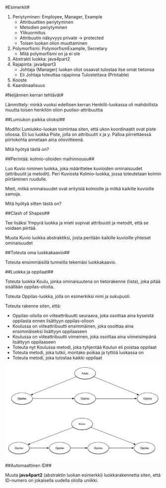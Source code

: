 #Esimerkit#

1. Periytyminen: Employee, Manager, Example
	+ Attribuuttien periytyminen
	+ Metodien periytyminen
	+ Ylikuormitus
	+ Attribuutin näkyvyys private -> protected
	+ Toisen luokan olion muuttaminen
2. Polymorfismi: PolymorfismExample, Secretary
	+ Mitä polymorfismi on ja ei ole
3. Abstrakti luokka: java4part2
4. Rajapinta: java4part3
	+ Johtaja  (Manager) luokan oliot osaavat tulostaa itse omat tietonsa
	+ Eli Johtaja toteuttaa rajapinna Tulostettava (Printable)
5. Kooste
6. Kaardinaalisuus

#Neljännen kerran tehtävät#

Lämmittely: minkä vuoksi edellisen kerran Henkilö-luokassa oli mahdollista muutta toisen henkilön olion puoliso-attribuuttia

##Lumiukon paikka olioksi##

Modifoi Lumiukko-luokan toimintaa siten, että ukon koordinaatit ovat piste oliossa. Eli luo luokka Piste, jolla on attribuutit x ja y. Palloa piirrettäessä piirtokohta annetaan aina olioviitteenä.

Mitä hyötyä tästä on?

##Perintää: kolmio-olioiden maihinnousu##

Luo Kuvio niminen luokka, joka määrittelee kuvioiden ominaisuudet (attribuutit ja metodit). Peri Kuviosta Kolmio-luokka, jossa toteutetaan kolmin piirtäminen ruudulle.

Mieti, mitkä ominaisuudet ovat erityisiä kolmiolle ja mitkä kaikille kuvioille samoja.

Mitä hyötyä sitten tästä on?

##Clash of Shapes##

Tee lisäksi Ympyrä luokka ja mieti sopivat attribuutit ja metodit, että se voidaan piirtää.

Muuta Kuvio luokka abstraktiksi, josta peritään kaikille kuvioille yhteiset ominaisuudet

##Toteuta oma luokkakaavio##

Toteuta ensimmäisillä tunneilla tekemäsi luokkakaavio.

##Luokka ja oppilaat##

Toteuta luokka Koulu, jonka ominaisuutena on tietorakenne (lista), joka pitää sisällään oppilas-olioita.

Toteuta Oppilas-luokka, jolla on esimerkiksi nimi ja sukupuoli.

Toteuta rakenne siten, että:

+ Oppilas-oliolla on viiteattribuutti seuraava, joka osoittaa aina kyseistä oppilasta ennen lisättyyn oppilas-olioon
+ Koulussa on viiteattribuutti ensimmäinen, joka osoittaa aina ensimmäiseksi lisättyyn oppilaaseen
+ Koulussa on viiteattribuutti viimeinen, joka osoittaa aina viimeisimpänä lisättyyn oppilaaseen
+ Toteuta nyt Koulussa metodi, joka tyhjentää Koulun eli poistaa oppilaat
+ Toteuta metodi, joka tutkii, montako poikaa ja tyttöä luokassa on
+ Toteuta metodi, joka tulostaa kaikki oppilaat

![Mallikuva koulu ja oppilaat](Koulu%20ja%20oppilaat.png)

##Automaattinen ID##

Muuta **java4part2** (abstraktin luokan esimerkki) luokkarakennetta siten, että ID-numero on jokaisella uudella oliolla uniikki.


